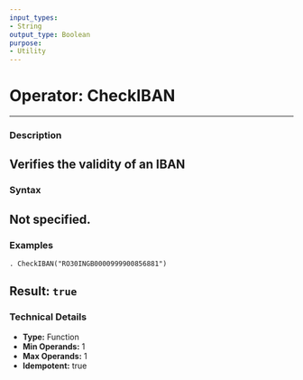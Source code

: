 ```yaml
---
input_types:
- String
output_type: Boolean
purpose:
- Utility
---
```

# Operator: CheckIBAN
---
### **Description**
Verifies the validity of an IBAN
---
### **Syntax**
Not specified.
---
### **Examples**
```
. CheckIBAN("RO30INGB0000999900856881")
```
**Result:** `true`
---
### **Technical Details**
- **Type:** Function
- **Min Operands:** 1
- **Max Operands:** 1
- **Idempotent:** true